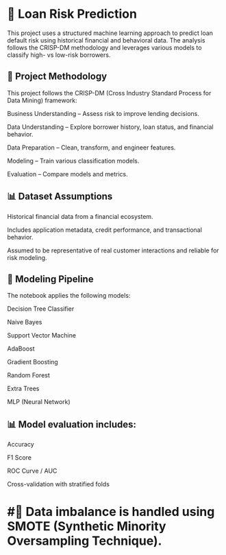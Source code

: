 # 🏦 Loan Risk Prediction

This project uses a structured machine learning approach to predict loan default risk using historical financial and behavioral data. The analysis follows the CRISP-DM methodology and leverages various models to classify high- vs low-risk borrowers.

## 📌 Project Methodology
This project follows the CRISP-DM (Cross Industry Standard Process for Data Mining) framework:

Business Understanding – Assess risk to improve lending decisions.

Data Understanding – Explore borrower history, loan status, and financial behavior.

Data Preparation – Clean, transform, and engineer features.

Modeling – Train various classification models.

Evaluation – Compare models and metrics.

## 📊 Dataset Assumptions
Historical financial data from a financial ecosystem.

Includes application metadata, credit performance, and transactional behavior.

Assumed to be representative of real customer interactions and reliable for risk modeling.

## 🧪 Modeling Pipeline
The notebook applies the following models:

Decision Tree Classifier

Naive Bayes

Support Vector Machine

AdaBoost

Gradient Boosting

Random Forest

Extra Trees

MLP (Neural Network)

## 📊 Model evaluation includes:

Accuracy

F1 Score

ROC Curve / AUC

Cross-validation with stratified folds

# #📌 Data imbalance is handled using SMOTE (Synthetic Minority Oversampling Technique).



